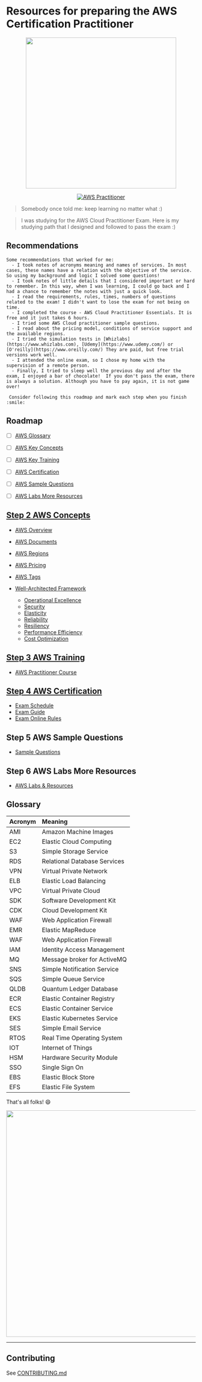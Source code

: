 # Resources for preparing the AWS Certification Practitioner
  
<div align="center">
  <img src="https://github.com/yurynino/learning-aws-practitioner/blob/master/images/aws_animation.gif" width="400px" />

  [![AWS Practitioner](https://img.shields.io/badge/aws-practitioner-orange)](https://aws.amazon.com/es/certification/certified-cloud-practitioner/)
</div>

  > Somebody once told me: keep learning no matter what :) 

  > I was studying for the AWS Cloud Practitioner Exam. Here is my studying path that I designed and followed to pass the exam :)


## Recommendations
```
Some recommendations that worked for me:
  - I took notes of acronyms meaning and names of services. In most cases, these names have a relation with the objective of the service. So using my background and logic I solved some questions!
  - I took notes of little details that I considered important or hard to remember. In this way, when I was learning, I could go back and I had a chance to remember the notes with just a quick look.
  - I read the requirements, rules, times, numbers of questions related to the exam! I didn't want to lose the exam for not being on time.
  - I completed the course - AWS Cloud Practitioner Essentials. It is free and it just takes 6 hours.
  - I tried some AWS Cloud practitioner sample questions.
  - I read about the pricing model, conditions of service support and the available regions.
  - I tried the simulation tests in [Whizlabs](https://www.whizlabs.com), [Udemy](https://www.udemy.com/) or [O'reilly](https://www.oreilly.com/) They are paid, but free trial versions work well.
  - I attended the online exam, so I chose my home with the supervision of a remote person.
  - Finally, I tried to sleep well the previous day and after the exam, I enjoyed a bar of chocolate!  If you don't pass the exam, there is always a solution. Although you have to pay again, it is not game over!

 Consider following this roadmap and mark each step when you finish :smile:
```

## Roadmap
  - [ ] [AWS Glossary](#glossary)
  - [ ] [AWS Key Concepts](#step-2-aws-concepts)
  - [ ] [AWS Key Training](#step-3-aws-training)
  - [ ] [AWS Certification](#step-4-aws-certification)
  - [ ] [AWS Sample Questions](#step-5-aws-sample-questions)
  - [ ] [AWS Labs More Resources](#step-6-aws-labs-more-resources)


## [Step 2 AWS Concepts](https://wa.aws.amazon.com/wat.concepts.wa-concepts.en.html)
- [AWS Overview](https://github.com/yurynino/learning-aws-practitioner/blob/master/files/aws_overview.pdf)
- [AWS Documents](https://docs.aws.amazon.com/index.html)
- [AWS Regions](https://docs.aws.amazon.com/AWSEC2/latest/UserGuide/using-regions-availability-zones.html)
- [AWS Pricing](https://github.com/yurynino/learning-aws-practitioner/blob/master/files/aws_pricing_overview.pdf)
- [AWS Tags](https://aws.amazon.com/answers/account-management/aws-tagging-strategies/)

- [Well-Architected Framework](https://wa.aws.amazon.com/index.en.html)
  - [Operational Excellence](https://wa.aws.amazon.com/wat.concept.elasticity.en.html)
  - [Security](https://wa.aws.amazon.com/wat.pillar.security.en.html)
  - [Elasticity](https://wa.aws.amazon.com/wat.concept.elasticity.en.html)
  - [Reliability](https://wa.aws.amazon.com/wat.concept.c-reliability.en.html)
  - [Resiliency](https://wa.aws.amazon.com/wat.concept.resiliency.en.html)
  - [Performance Efficiency](https://wa.aws.amazon.com/wat.pillar.performance.en.html)
  - [Cost Optimization](https://wa.aws.amazon.com/wat.pillar.costOptimization.en.html)


## [Step 3 AWS Training](https://aws.amazon.com/es/training)
- [AWS Practitioner Course](https://aws.amazon.com/es/training/course-descriptions/cloud-practitioner-essentials)


## [Step 4 AWS Certification](https://aws.amazon.com/certification/)
- [Exam Schedule](https://aws.amazon.com/es/certification/certified-cloud-practitioner/)
- [Exam Guide](https://github.com/yurynino/learning-aws-practitioner/blob/master/files/aws_exam_guide.pdf)
- [Exam Online Rules](https://docs.docker.com/engine/api/v1.25/)


## Step 5 AWS Sample Questions
- [Sample Questions](https://github.com/yurynino/learning-aws-practitioner/blob/master/files/aws_sample_questions.pdf)


## Step 6 AWS Labs More Resources
- [AWS Labs & Resources](https://github.com/noahgift/aws-cloud-practitioner-exam/blob/master/Cloud-Practitioner-Labs.pdf)


## Glossary
| Acronym 	 | Meaning               			|
|:-----------|:---------------------------------|
| AMI		 | Amazon Machine Images			|
| EC2		 | Elastic Cloud Computing			|
| S3		 | Simple Storage Service   		|
| RDS        | Relational Database Services		|
| VPN        | Virtual Private Network        	|
| ELB        | Elastic Load Balancing       	|
| VPC        | Virtual Private Cloud        	|
| SDK        | Software Development Kit     	|
| CDK        | Cloud Development Kit        	|
| WAF        | Web Application Firewall     	|
| EMR        | Elastic MapReduce            	|
| WAF        | Web Application Firewall     	|
| IAM        | Identity Access Management   	|
| MQ         | Message broker for ActiveMQ  	|
| SNS        | Simple Notification Service  	|
| SQS        | Simple Queue Service         	|
| QLDB       | Quantum Ledger Database      	|
| ECR        | Elastic Container Registry   	|
| ECS        | Elastic Container Service    	|
| EKS        | Elastic Kubernetes Service   	|
| SES        | Simple Email Service         	|
| RTOS       | Real Time Operating System   	|
| IOT        | Internet of Things           	|
| HSM        | Hardware Security Module     	|
| SSO        | Single Sign On               	|
| EBS        | Elastic Block Store          	|
| EFS        | Elastic File System          	|


That's all folks! :smile:


<div align="center">
    <img src="https://github.com/yurynino/learning-aws-practitioner/blob/master/images/aws_certifications.png" width="600px" />
</div>

-----------
## Contributing
See [CONTRIBUTING.md](https://github.com/yurynino/learning-aws-practitioner/blob/master/CONTRIBUTING.md)
